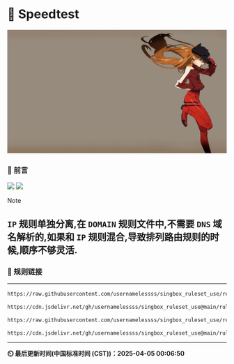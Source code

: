 
# 🧸 Speedtest
![](https://raw.githubusercontent.com/usernamelessss/picture-bed/main/images/202504042256831.jpg)
### 📣 前言
![](https://shields.io/badge/-移除重复规则-ff69b4) ![](https://shields.io/badge/-IP&nbsp;规则单独存放不与&nbsp;DOMAIN&nbsp;等混合-green)
> [!NOTE]
**`IP` 规则单独分离,在 `DOMAIN` 规则文件中,不需要 `DNS` 域名解析的,如果和 `IP` 规则混合,导致排列路由规则的时候,顺序不够灵活.**
---

###  🔗 规则链接
---

```url
https://raw.githubusercontent.com/usernamelessss/singbox_ruleset_use/refs/heads/main/rule/Speedtest/Speedtest_No_IP.json
```

```url
https://cdn.jsdelivr.net/gh/usernamelessss/singbox_ruleset_use@main/rule/Speedtest/Speedtest_No_IP.json
```

```url
https://raw.githubusercontent.com/usernamelessss/singbox_ruleset_use/refs/heads/main/rule/Speedtest/Speedtest_No_IP.srs
```

```url
https://cdn.jsdelivr.net/gh/usernamelessss/singbox_ruleset_use@main/rule/Speedtest/Speedtest_No_IP.srs
```

---
**⏲️ 最后更新时间(中国标准时间 (CST))：2025-04-05 00:06:50**